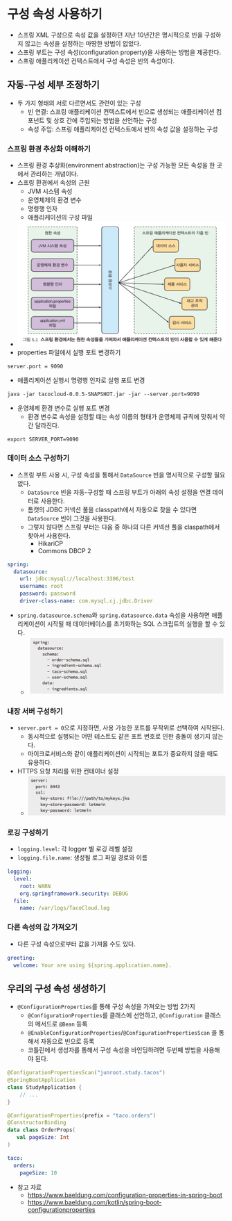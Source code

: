 # 구성 속성 사용하기

- 스프링 XML 구성으로 속성 값을 설정하던 지난 10년간은 명시적으로 빈을 구성하지 않고는 속성을 설정하는 마땅한 방법이 없었다.
- 스프링 부트는 구성 속성(configuration property)을 사용하는 방법을 제공한다.
- 스프링 애플리케이션 컨텍스트에서 구성 속성은 빈의 속성이다.

## 자동-구성 세부 조정하기

- 두 가지 형태의 서로 다르면서도 관련이 있는 구성
	- 빈 연결: 스프링 애플리케이션 컨텍스트에서 빈으로 생성되는 애플리케이션 컴포넌트 및 상호 간에 주입되는 방법을 선언하는 구성
	- 속성 주입: 스프링 애플리케이션 컨텍스트에서 빈의 속성 값을 설정하는 구성

### 스프링 환경 추상화 이해하기

- 스프링 환경 추상화(environment abstraction)는 구성 가능한 모든 속성을 한 곳에서 관리하는 개념이다.
- 스프링 환경에서 속성의 근원
	- JVM 시스템 속성
	- 운영체제의 환경 변수
	- 명령행 인자
	- 애플리케이션의 구성 파일
- ![](assets/Pasted%20image%2020230606145954.png)
- properties 파일에서 실행 포트 변경하기
```
server.port = 9090
```
- 애플리케이션 실행시 명령행 인자로 실행 포트 변경
```
java -jar tacocloud-0.0.5-SNAPSHOT.jar -jar --server.port=9090
```
- 운영체제 환경 변수로 실행 포트 변경
	- 환경 변수로 속성을 설정할 떄는 속성 이름의 형태가 운영체제 규칙에 맞춰서 약간 달라진다.
```
export SERVER_PORT=9090
```

### 데이터 소스 구성하기

- 스프링 부트 사용 시, 구성 속성을 통해서 `DataSource` 빈을 명시적으로 구성할 필요없다.
	- `DataSource` 빈을 자동-구성할 때 스프링 부트가 아래의 속성 설정을 연결 데이터로 사용한다.
	- 톰캣의 JDBC 커넥션 풀을 classpath에서 자동으로 찾을 수 있다면 `DataSource` 빈이 그것을 사용한다.
	- 그렇지 않다면 스프링 부터는 다음 중 하나의 다른 커넥션 풀을 claspath에서 찾아서 사용한다.
		- HikariCP
		- Commons DBCP 2

```yaml
spring:  
  datasource:  
    url: jdbc:mysql://localhost:3306/test  
    username: root  
    password: password  
    driver-class-name: com.mysql.cj.jdbc.Driver
```

- `spring.datasource.schema`와 `spring.datasource.data` 속성을 사용하면 애플리케이션이 시작될 때 데이터베이스를 초기화하는 SQL 스크립트의 실행을 할 수 있다.
	- ![](assets/Pasted%20image%2020230606153213.png)
### 내장 서버 구성하기

- `server.port = 0`으로 지정하면, 사용 가능한 포트를 무작위로 선택하여 시작된다.
	- 동시적으로 실행되는 어떤 테스트도 같은 포트 번호로 인한 충돌이 생기지 않는다.
	- 마이크로서비스와 같이 애플리케이션이 시작되는 포트가 중요하지 않을 때도 유용하다.
- HTTPS 요청 처리를 위한 컨테이너 설정
	- ![](assets/Pasted%20image%2020230606153839.png)

### 로깅 구성하기

- `logging.level`: 각 logger 별 로깅 레벨 설정
- `logging.file.name`: 생성될 로그 파일 경로와 이름

```yaml
logging:  
  level:  
    root: WARN  
    org.springframework.security: DEBUG  
  file:  
    name: /var/logs/TacoCloud.log
```

### 다른 속성의 값 가져오기

- 다른 구성 속성으로부터 값을 가져올 수도 있다.

```yaml
greeting:  
  welcome: Your are using ${spring.application.name}.
```

## 우리의 구성 속성 생성하기

- `@ConfigurationProperties`를 통해 구성 속성을 가져오는 방법 2가지
	- `@ConfigurationProperties`를 클래스에 선언하고, `@Configuration` 클래스의 메서드로 `@Bean` 등록
	- `@EnableConfigurationProperties`/`@ConfigurationPropertiesScan` 을 통해서 자동으로 빈으로 등록
	- 코틀린에서 생성자를 통해서 구성 속성을 바인딩하려면 두번째 방법을 사용해야 된다.

```kotlin
@ConfigurationPropertiesScan("junroot.study.tacos")  
@SpringBootApplication  
class StudyApplication {
	// ... 
}
```

```kotlin
@ConfigurationProperties(prefix = "taco.orders")  
@ConstructorBinding  
data class OrderProps(  
   val pageSize: Int  
)
```

```yaml
taco:  
  orders:  
    pageSize: 10
```

- 참고 자료
	- https://www.baeldung.com/configuration-properties-in-spring-boot
	- https://www.baeldung.com/kotlin/spring-boot-configurationproperties
